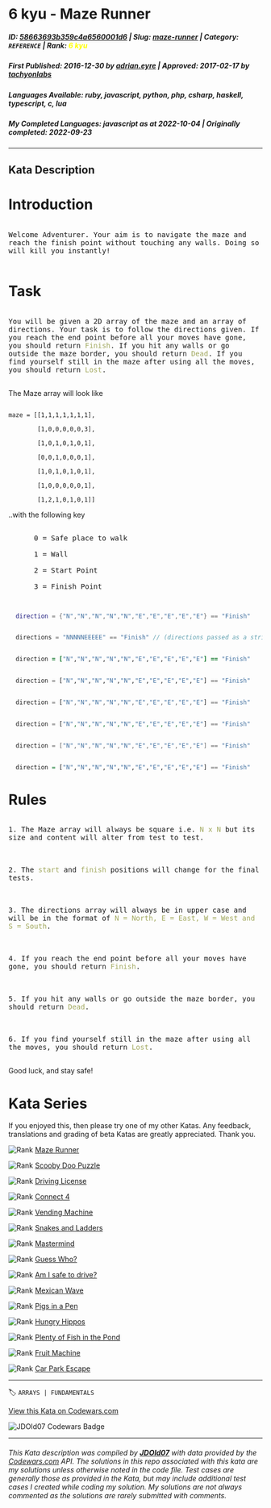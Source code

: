 # 6 kyu - Maze Runner

##### **ID**: [58663693b359c4a6560001d6](https://www.codewars.com/kata/58663693b359c4a6560001d6) | **Slug**: [maze-runner](https://www.codewars.com/kata/58663693b359c4a6560001d6) | **Category**: `REFERENCE` | **Rank**: <span style="color:yellow">6 kyu</span>

##### **First Published**: 2016-12-30 ***by*** [adrian.eyre](https://www.codewars.com/users/adrian.eyre) | **Approved**: 2017-02-17 ***by*** [tachyonlabs](https://www.codewars.com/users/tachyonlabs)

##### **Languages Available**: ruby, javascript, python, php, csharp, haskell, typescript, c, lua

##### **My Completed Languages**: javascript ***as at*** 2022-10-04 | **Originally completed**: 2022-09-23

---

## Kata Description


# Introduction



<pre style="white-space: pre-wrap;white-space: -moz-pre-wrap;white-space: -pre-wrap;white-space: -o-pre-wrap;word-wrap: break-word;">

Welcome Adventurer. Your aim is to navigate the maze and reach the finish point without touching any walls. Doing so will kill you instantly!

</pre>



# Task



<pre style="white-space: pre-wrap;white-space: -moz-pre-wrap;white-space: -pre-wrap;white-space: -o-pre-wrap;word-wrap: break-word;">

You will be given a 2D array of the maze and an array of directions. Your task is to follow the directions given. If you reach the end point before all your moves have gone, you should return <span style="color:#A1A85E">Finish</span>. If you hit any walls or go outside the maze border, you should return <span style="color:#A1A85E">Dead</span>. If you find yourself still in the maze after using all the moves, you should return <span style="color:#A1A85E">Lost</span>.

</pre>



The Maze array will look like

```

maze = [[1,1,1,1,1,1,1],

        [1,0,0,0,0,0,3],

        [1,0,1,0,1,0,1],

        [0,0,1,0,0,0,1],

        [1,0,1,0,1,0,1],

        [1,0,0,0,0,0,1],

        [1,2,1,0,1,0,1]]

```

..with the following key



<pre style="white-space: pre-wrap;white-space: -moz-pre-wrap;white-space: -pre-wrap;white-space: -o-pre-wrap;word-wrap: break-word;">

      0 = Safe place to walk

      1 = Wall

      2 = Start Point

      3 = Finish Point

</pre>

```lua

  direction = {"N","N","N","N","N","E","E","E","E","E"} == "Finish"

```

```c

  directions = "NNNNNEEEEE" == "Finish" // (directions passed as a string)

```

```ruby

  direction = ["N","N","N","N","N","E","E","E","E","E"] == "Finish"

```

```python

  direction = ["N","N","N","N","N","E","E","E","E","E"] == "Finish"

```

```javascript

  direction = ["N","N","N","N","N","E","E","E","E","E"] == "Finish"

```

```php

  direction = ["N","N","N","N","N","E","E","E","E","E"] == "Finish"

```

```csharp

  direction = ["N","N","N","N","N","E","E","E","E","E"] == "Finish"

```

```haskell

  direction = ["N","N","N","N","N","E","E","E","E","E"] == "Finish"

```

# Rules



<pre style="white-space: pre-wrap;white-space: -moz-pre-wrap;white-space: -pre-wrap;white-space: -o-pre-wrap;word-wrap: break-word;">

1. The Maze array will always be square i.e. <span style="color:#A1A85E">N x N</span> but its size and content will alter from test to test.



2. The <span style="color:#A1A85E">start</span> and <span style="color:#A1A85E">finish</span> positions will change for the final tests.



3. The directions array will always be in upper case and will be in the format of <span style="color:#A1A85E">N = North, E = East, W = West and S = South</span>.



4. If you reach the end point before all your moves have gone, you should return <span style="color:#A1A85E">Finish</span>.



5. If you hit any walls or go outside the maze border, you should return <span style="color:#A1A85E">Dead</span>.



6. If you find yourself still in the maze after using all the moves, you should return <span style="color:#A1A85E">Lost</span>.

</pre>



Good luck, and stay safe!



# Kata Series

If you enjoyed this, then please try one of my other Katas. Any feedback, translations and grading of beta Katas are greatly appreciated. Thank you.



<span style="display: flex !important;"><img style="margin:0px;" src="https://raw.githubusercontent.com/adrianeyre/codewars/master/Ruby/Authored/6KYU.png" alt="Rank"/> <a href="https://www.codewars.com/kata/58663693b359c4a6560001d6" target="_blank">Maze Runner</a></span>



<span style="display: flex !important;"><img style="margin:0px;" src="https://raw.githubusercontent.com/adrianeyre/codewars/master/Ruby/Authored/6KYU.png" alt="Rank"/> <a href="https://www.codewars.com/kata/58693bbfd7da144164000d05" target="_blank">Scooby Doo Puzzle</a></span>



<span style="display: flex !important;"><img style="margin:0px;" src="https://raw.githubusercontent.com/adrianeyre/codewars/master/Ruby/Authored/7KYU.png" alt="Rank"/> <a href="https://www.codewars.com/kata/586a1af1c66d18ad81000134" target="_blank">Driving License</a></span>



<span style="display: flex !important;"><img style="margin:0px;" src="https://raw.githubusercontent.com/adrianeyre/codewars/master/Ruby/Authored/6KYU.png" alt="Rank"/> <a href="https://www.codewars.com/kata/586c0909c1923fdb89002031" target="_blank">Connect 4</a></span>



<span style="display: flex !important;"><img style="margin:0px;" src="https://raw.githubusercontent.com/adrianeyre/codewars/master/Ruby/Authored/6KYU.png" alt="Rank"/> <a href="https://www.codewars.com/kata/586e6d4cb98de09e3800014f" target="_blank">Vending Machine</a></span>



<span style="display: flex !important;"><img style="margin:0px;" src="https://raw.githubusercontent.com/adrianeyre/codewars/master/Ruby/Authored/6KYU.png" alt="Rank"/> <a href="https://www.codewars.com/kata/587136ba2eefcb92a9000027" target="_blank">Snakes and Ladders</a></span>



<span style="display: flex !important;"><img style="margin:0px;" src="https://raw.githubusercontent.com/adrianeyre/codewars/master/Ruby/Authored/6KYU.png" alt="Rank"/> <a href="https://www.codewars.com/kata/58a848258a6909dd35000003" target="_blank">Mastermind</a></span>



<span style="display: flex !important;"><img style="margin:0px;" src="https://raw.githubusercontent.com/adrianeyre/codewars/master/Ruby/Authored/6KYU.png" alt="Rank"/> <a href="https://www.codewars.com/kata/58b2c5de4cf8b90723000051" target="_blank">Guess Who?</a></span>



<span style="display: flex !important;"><img style="margin:0px;" src="https://raw.githubusercontent.com/adrianeyre/codewars/master/Ruby/Authored/6KYU.png" alt="Rank"/> <a href="https://www.codewars.com/kata/58f5c63f1e26ecda7e000029" target="_blank">Am I safe to drive?</a></span>



<span style="display: flex !important;"><img style="margin:0px;" src="https://raw.githubusercontent.com/adrianeyre/codewars/master/Ruby/Authored/6KYU.png" alt="Rank"/> <a href="https://www.codewars.com/kata/58f5c63f1e26ecda7e000029" target="_blank">Mexican Wave</a></span>



<span style="display: flex !important;"><img style="margin:0px;" src="https://raw.githubusercontent.com/adrianeyre/codewars/master/Ruby/Authored/6KYU.png" alt="Rank"/> <a href="https://www.codewars.com/kata/58fdcc51b4f81a0b1e00003e" target="_blank">Pigs in a Pen</a></span>



<span style="display: flex !important;"><img style="margin:0px;" src="https://raw.githubusercontent.com/adrianeyre/codewars/master/Ruby/Authored/6KYU.png" alt="Rank"/> <a href="https://www.codewars.com/kata/590300eb378a9282ba000095" target="_blank">Hungry Hippos</a></span>



<span style="display: flex !important;"><img style="margin:0px;" src="https://raw.githubusercontent.com/adrianeyre/codewars/master/Ruby/Authored/6KYU.png" alt="Rank"/> <a href="https://www.codewars.com/kata/5904be220881cb68be00007d" target="_blank">Plenty of Fish in the Pond</a></span>



<span style="display: flex !important;"><img style="margin:0px;" src="https://raw.githubusercontent.com/adrianeyre/codewars/master/Ruby/Authored/6KYU.png" alt="Rank"/> <a href="https://www.codewars.com/kata/590adadea658017d90000039" target="_blank">Fruit Machine</a></span>



<span style="display: flex !important;"><img style="margin:0px;" src="https://raw.githubusercontent.com/adrianeyre/codewars/master/Ruby/Authored/6KYU.png" alt="Rank"/> <a href="https://www.codewars.com/kata/591eab1d192fe0435e000014" target="_blank">Car Park Escape</a></span>

---


🏷 `ARRAYS | FUNDAMENTALS`


[View this Kata on Codewars.com](https://www.codewars.com/kata/58663693b359c4a6560001d6)

![](https://www.codewars.com/users/jdold07/badges/large "JDOld07 Codewars Badge")

---

###### *This Kata description was compiled by [**JDOld07**](https://tpstech.dev) with data provided by the [Codewars.com](https://www.codewars.com) API.  The solutions in this repo associated with this kata are my solutions unless otherwise noted in the code file.  Test cases are generally those as provided in the Kata, but may include additional test cases I created while coding my solution.  My solutions are not always commented as the solutions are rarely submitted with comments.*
